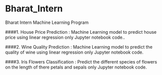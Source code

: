# Bharat_Intern
Bharat Intern Machine Learning Program

####1. House Price Prediction :
Machine Learning model to predict house
price using linear regression only
Jupyter notebook code..

####2. Wine Quality Prediction :
Machine Learning model to predict the
quality of wine using linear regression
only Jupyter notebook code.

####3. Iris Flowers Classification :
Predict the different species of flowers on
the length of there petals and sepals
only Jupyter notebook code.
